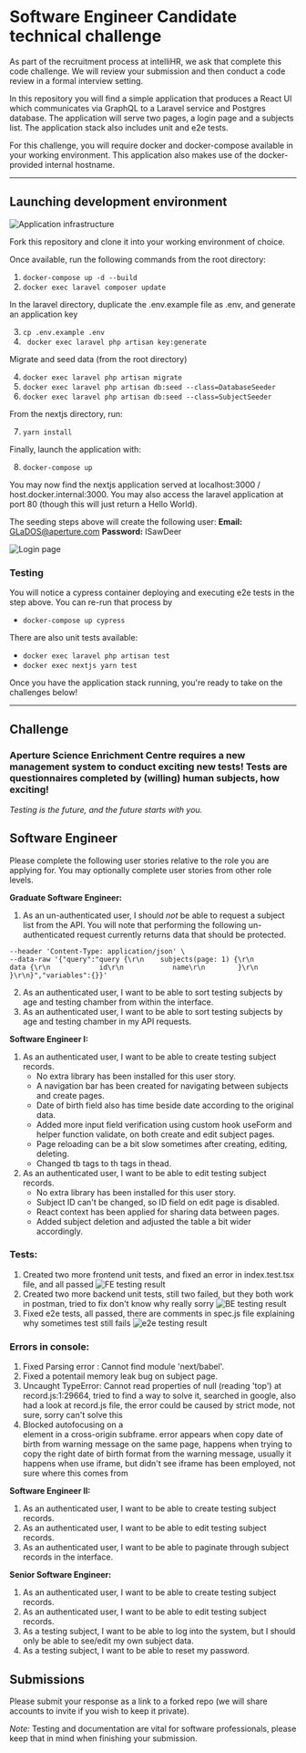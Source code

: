 # Software Engineer Candidate technical challenge

As part of the recruitment process at intelliHR, we ask that complete this code challenge. We will review your submission and then conduct a code review in a formal interview setting.

In this repository you will find a simple application that produces a React UI which communicates via GraphQL to a Laravel service and Postgres database. The application will serve two pages, a login page and a subjects list. The application stack also includes unit and e2e tests.

For this challenge, you will require docker and docker-compose available in your working environment. This application also makes use of the docker-provided internal hostname.

---

## Launching development environment

![Application infrastructure](./infrastructure.jpg)

Fork this repository and clone it into your working environment of choice.

Once available, run the following commands from the root directory:

1. `docker-compose up -d --build`
2. `docker exec laravel composer update`

In the laravel directory, duplicate the .env.example file as .env, and generate an application key

3. `cp .env.example .env`
4. ` docker exec laravel php artisan key:generate`

Migrate and seed data (from the root directory)

4. `docker exec laravel php artisan migrate`
5. `docker exec laravel php artisan db:seed --class=DatabaseSeeder`
6. `docker exec laravel php artisan db:seed --class=SubjectSeeder`

From the nextjs directory, run:

7. `yarn install`

Finally, launch the application with:

8. `docker-compose up`

You may now find the nextjs application served at localhost:3000 / host.docker.internal:3000. You may also access the laravel application at port 80 (though this will just return a Hello World).

The seeding steps above will create the following user:
**Email:** GLaDOS@aperture.com
**Password:** ISawDeer

![Login page](./login.png)

### Testing

You will notice a cypress container deploying and executing e2e tests in the step above. You can re-run that process by

- `docker-compose up cypress`

There are also unit tests available:

- `docker exec laravel php artisan test`
- `docker exec nextjs yarn test`

Once you have the application stack running, you're ready to take on the challenges below!

---

## Challenge

### Aperture Science Enrichment Centre requires a new management system to conduct exciting new tests! Tests are questionnaires completed by (willing) human subjects, how exciting!

_Testing is the future, and the future starts with you._

## Software Engineer

Please complete the following user stories relative to the role you are applying for. You may optionally complete user stories from other role levels.

**Graduate Software Engineer:**

1. As an un-authenticated user, I should _not_ be able to request a subject list from the API. You will note that performing the following un-authenticated request currently returns data that should be protected.

```curl --location --request POST 'http://host.docker.internal/graphql' \
--header 'Content-Type: application/json' \
--data-raw '{"query":"query {\r\n    subjects(page: 1) {\r\n        data {\r\n            id\r\n            name\r\n        }\r\n    }\r\n}","variables":{}}'
```

2. As an authenticated user, I want to be able to sort testing subjects by age and testing chamber from within the interface.
3. As an authenticated user, I want to be able to sort testing subjects by age and testing chamber in my API requests.

**Software Engineer I:**

1. As an authenticated user, I want to be able to create testing subject records.
   - No extra library has been installed for this user story.
   - A navigation bar has been created for navigating between subjects and create pages.
   - Date of birth field also has time beside date according to the original data.
   - Added more input field verification using custom hook useForm and helper function validate, on both create and edit subject pages.
   - Page reloading can be a bit slow sometimes after creating, editing, deleting.
   - Changed tb tags to th tags in thead.
2. As an authenticated user, I want to be able to edit testing subject records.
   - No extra library has been installed for this user story.
   - Subject ID can't be changed, so ID field on edit page is disabled.
   - React context has been applied for sharing data between pages.
   - Added subject deletion and adjusted the table a bit wider accordingly.

### Tests:

1. Created two more frontend unit tests, and fixed an error in index.test.tsx file, and all passed
   ![FE testing result](./FETestsResult.png)
2. Created two more backend unit tests, still two failed, but they both work in postman, tried to fix don't know why really sorry
   ![BE testing result](./BETestsResult.png)
3. Fixed e2e tests, all passed, there are comments in spec.js file explaining why sometimes test still fails
   ![e2e testing result](./e2eTestsResult.png)

### Errors in console:

1. Fixed Parsing error : Cannot find module 'next/babel'.
2. Fixed a potentail memory leak bug on subject page.
3. Uncaught TypeError: Cannot read properties of null (reading 'top') at record.js:1:29664, tried to find a way to solve it, searched in google, also had a look at record.js file, the error could be caused by strict mode, not sure, sorry can't solve this
4. Blocked autofocusing on a <div> element in a cross-origin subframe. error appears when copy date of birth from warning message on the same page, happens when trying to copy the right date of birth format from the warning message, usually it happens when use iframe, but didn't see iframe has been employed, not sure where this comes from

**Software Engineer II:**

1. As an authenticated user, I want to be able to create testing subject records.
2. As an authenticated user, I want to be able to edit testing subject records.
3. As an authenticated user, I want to be able to paginate through subject records in the interface.

**Senior Software Engineer:**

1. As an authenticated user, I want to be able to create testing subject records.
2. As an authenticated user, I want to be able to edit testing subject records.
3. As a testing subject, I want to be able to log into the system, but I should only be able to see/edit my own subject data.
4. As a testing subject, I want to be able to reset my password.

## Submissions

Please submit your response as a link to a forked repo (we will share accounts to invite if you wish to keep it private).

_Note:_ Testing and documentation are vital for software professionals, please keep that in mind when finishing your submission.
